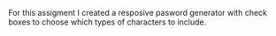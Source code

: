 For this assigment I created a resposive pasword generator with check boxes to choose which types of characters to include.

 
